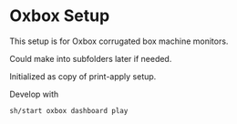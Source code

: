 # Oxbox Setup

This setup is for Oxbox corrugated box machine monitors.

Could make into subfolders later if needed.

Initialized as copy of print-apply setup.

Develop with

    sh/start oxbox dashboard play
